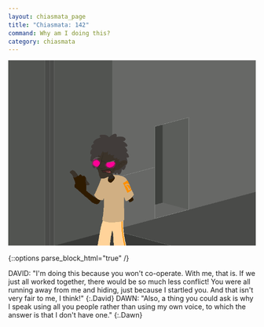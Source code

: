 ```yaml
---
layout: chiasmata_page
title: "Chiasmata: 142"
command: Why am I doing this?
category: chiasmata
---
```


![142](/chiasmata/images/narrative/141.png)

{::options parse_block_html="true" /}
<div class="dialogue">
DAVID: "<span class="Anders">I'm doing this because you won't co-operate. With me, that is. If we just all worked together, there would be so much less conflict! You were all running away from me and hiding, just because I startled you. And that isn't very fair to me, I think!</span>" 
{:.David}
DAWN: "<span class="Anders">Also, a thing you could ask is why I speak using all you people rather than using my own voice, to which the answer is that I don't have one.</span>" 
{:.Dawn}
</div>